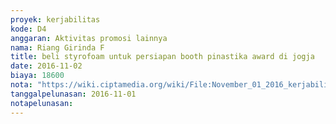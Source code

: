 ```yaml
---
proyek: kerjabilitas
kode: D4
anggaran: Aktivitas promosi lainnya
nama: Riang Girinda F
title: beli styrofoam untuk persiapan booth pinastika award di jogja
date: 2016-11-02
biaya: 18600
nota: "https://wiki.ciptamedia.org/wiki/File:November_01_2016_kerjabilitas_D4_beli_gabus_ginda302.jpg"
tanggalpelunasan: 2016-11-01
notapelunasan:
---
```

